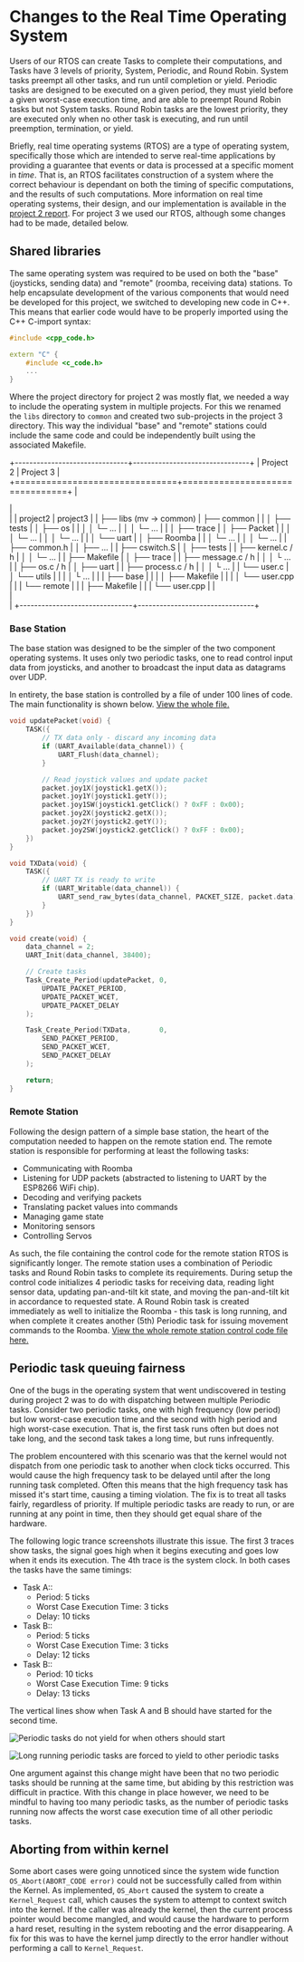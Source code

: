 # Changes to the Real Time Operating System

Users of our RTOS can create Tasks to complete their computations, and Tasks have 3 levels of priority, System, Periodic, and Round Robin. System tasks preempt all other tasks, and run until completion or yield. Periodic tasks are designed to be executed on a given period, they must yield before a given worst-case execution time, and are able to preempt Round Robin tasks but not System tasks. Round Robin tasks are the lowest priority, they are executed only when no other task is executing, and run until preemption, termination, or yield.

Briefly, real time operating systems (RTOS) are a type of operating system, specifically those which are intended to serve real-time applications by providing a guarantee that events or data is processed at a specific moment in *time*. That is, an RTOS facilitates construction of a system where the correct behaviour is dependant on both the timing of specific computations, and the results of such computations. More information on real time operating systems, their design, and our implementation is available in the [project 2 report](/project2). For project 3 we used our RTOS, although some changes had to be made, detailed below.


## Shared libraries

The same operating system was required to be used on both the "base" (joysticks, sending data) and "remote" (roomba, receiving data) stations. To help encapsulate development of the various components that would need be developed for this project, we switched to developing new code in C++. This means that earlier code would have to be properly imported using the C++ C-import syntax:
```c++
#include <cpp_code.h>

extern "C" {
    #include <c_code.h>
    ...
}
```

Where the project directory for project 2 was mostly flat, we needed a way to include the operating system in multiple projects. For this we renamed the `libs` directory to `common`
and created two sub-projects in the project 3 directory. This way the individual "base" and "remote" stations could include the same code and could be independently built using the associated Makefile.

+-------------------------------+--------------------------------+
|  Project 2                    |  Project 3                     |
+===============================+================================+
|<div class ="tree-dirs">       |<div class="tree-dirs">         |
|     project2                  |     project3                   |
|     ├── libs (mv → common)    |     ├── common                 |
|     │   ├── tests             |     │   ├── os                 |
|     │   │   └─ ...            |     │   │   └─ ...             |
|     │   ├── trace             |     │   ├── Packet             |
|     │   │   └─ ...            |     │   │   └─ ...             |
|     │   └── uart              |     │   ├── Roomba             |
|     │       └─ ...            |     │   │   └─ ...             |
|     ├── common.h              |     │   ├── ...                |
|     ├── cswitch.S             |     │   ├── tests              |
|     ├── kernel.c / h          |     │   │   └─ ...             |
|     ├── Makefile              |     │   ├── trace              |
|     ├── message.c / h         |     │   │   └ ...              |
|     ├── os.c / h              |     │   ├── uart               |
|     ├── process.c / h         |     │   │   └ ...              |
|     └── user.c                |     │   └── utils              |
|                               |     │       └ ...              |
|                               |     ├── base                   |
|                               |     │   ├── Makefile           |
|                               |     │   └── user.cpp           |
|                               |     └── remote                 |
|                               |         ├── Makefile           |
|                               |         └── user.cpp           |
|</div>                         |</div>                          |
+-------------------------------+--------------------------------+


### Base Station

The base station was designed to be the simpler of the two component operating systems. It uses only two periodic tasks, one to read control input data from joysticks, and another to broadcast the input data as datagrams over UDP.

In entirety, the base station is controlled by a file of under 100 lines of code. The main functionality is shown below. [View the whole file.](https://github.com/coffee-cup/uvic-csc460/blob/master/project3/base/user.cpp)

```c++
void updatePacket(void) {
    TASK({
        // TX data only - discard any incoming data
        if (UART_Available(data_channel)) {
            UART_Flush(data_channel);
        }

        // Read joystick values and update packet
        packet.joy1X(joystick1.getX());
        packet.joy1Y(joystick1.getY());
        packet.joy1SW(joystick1.getClick() ? 0xFF : 0x00);
        packet.joy2X(joystick2.getX());
        packet.joy2Y(joystick2.getY());
        packet.joy2SW(joystick2.getClick() ? 0xFF : 0x00);
    })
}

void TXData(void) {
    TASK({
        // UART TX is ready to write
        if (UART_Writable(data_channel)) {
            UART_send_raw_bytes(data_channel, PACKET_SIZE, packet.data);
        }
    })
}

void create(void) {
    data_channel = 2;
    UART_Init(data_channel, 38400);

    // Create tasks
    Task_Create_Period(updatePacket, 0,
        UPDATE_PACKET_PERIOD,
        UPDATE_PACKET_WCET,
        UPDATE_PACKET_DELAY
    );

    Task_Create_Period(TXData,       0,
        SEND_PACKET_PERIOD,
        SEND_PACKET_WCET,
        SEND_PACKET_DELAY
    );

    return;
}
```

### Remote Station

Following the design pattern of a simple base station, the heart of the computation needed to happen on the remote station end. The remote station is responsible for performing at least the following tasks:

 - Communicating with Roomba
 - Listening for UDP packets (abstracted to listening to UART by the ESP8266 WiFi chip).
 - Decoding and verifying packets
 - Translating packet values into commands
 - Managing game state
 - Monitoring sensors
 - Controlling Servos

As such, the file containing the control code for the remote station RTOS is significantly longer. The remote station uses a combination of Periodic tasks and Round Robin tasks to complete its requirements. During setup the control code initializes 4 periodic tasks for receiving data, reading light sensor data, updating pan-and-tilt kit state, and moving the pan-and-tilt kit in accordance to requested state. A Round Robin task is created immediately as well to initialize the Roomba - this task is long running, and when complete it creates another (5th) Periodic task for issuing movement commands to the Roomba. [View the whole remote station control code file here.](https://github.com/coffee-cup/uvic-csc460/blob/master/project3/remote/user.cpp)

## Periodic task queuing fairness

One of the bugs in the operating system that went undiscovered in testing during project 2 was to do with dispatching between multiple Periodic tasks. Consider two periodic tasks, one with high frequency (low period) but low worst-case execution time and the second with high period and high worst-case execution. That is, the first task runs often but does not take long, and the second task takes a long time, but runs infrequently.

The problem encountered with this scenario was that the kernel would not dispatch from one periodic task to another when clock ticks occurred. This would cause the high frequency task to be delayed until after the long running task completed. Often this means that the high frequency task has missed it's start time, causing a timing violation. The fix is to treat all tasks fairly, regardless of priority. If multiple periodic tasks are ready to run, or are running at any point in time, then they should get equal share of the hardware.

The following logic trance screenshots illustrate this issue. The first 3 traces show tasks, the signal goes high when it begins executing and goes low when it ends its execution. The 4th trace is the system clock. In both cases the tasks have the same timings:

 * Task A::
    - Period: 5 ticks
    - Worst Case Execution Time: 3 ticks
    - Delay: 10 ticks
 * Task B::
    - Period: 5 ticks
    - Worst Case Execution Time: 3 ticks
    - Delay: 12 ticks
 * Task B::
    - Period: 10 ticks
    - Worst Case Execution Time: 9 ticks
    - Delay: 13 ticks

[working]: https://i.imgur.com/ZlD5nxu.png "Long running periodic tasks are forced to yield to other periodic tasks"
[broken]: https://i.imgur.com/vge8ZnO.png "Periodic tasks do not yield for when others should start"

The vertical lines show when Task A and B should have started for the second time.

![Periodic tasks do not yield for when others should start][broken]

![Long running periodic tasks are forced to yield to other periodic tasks][working]

One argument against this change might have been that no two periodic tasks should be running at the same time, but abiding by this restriction was difficult in practice. With this change in place however, we need to be mindful to having too many periodic tasks, as the number of periodic tasks running now affects the worst case execution time of all other periodic tasks.

## Aborting from within kernel

Some abort cases were going unnoticed since the system wide function `OS_Abort(ABORT_CODE error)` could not be successfully called from within the Kernel. As implemented, `OS_Abort` caused the system to create a `Kernel_Request` call, which causes the system to attempt to context switch into the kernel. If the caller was already the kernel, then the current process pointer would become mangled, and would cause the hardware to perform a hard reset, resulting in the system rebooting and the error disappearing. A fix for this was to have the kernel jump directly to the error handler without performing a call to `Kernel_Request`.
